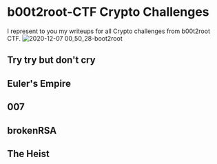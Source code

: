 # b00t2root-CTF Crypto Challenges

I represent to you my writeups for all Crypto challenges from b00t2root CTF.
![2020-12-07 00_50_28-boot2root](https://user-images.githubusercontent.com/62826765/101377456-215cdc00-38b2-11eb-9146-1ada39a974df.png)

## Try try but don't cry

## Euler's Empire

## 007

## brokenRSA

## The Heist

